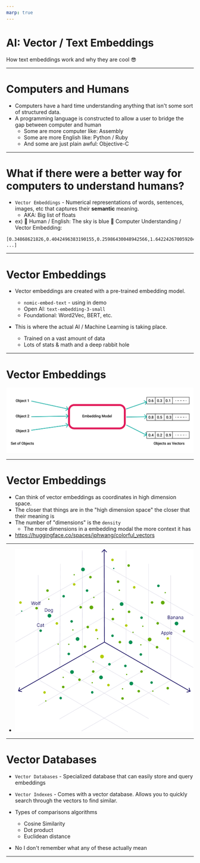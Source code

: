 ```yaml
---
marp: true
---
```


# AI: Vector / Text Embeddings

How text embeddings work and why they are cool 😎

---

# Computers and Humans

- Computers have a hard time understanding anything that isn't some sort of structured data.
- A programming language is constructed to allow a user to bridge the gap between computer and human
  - Some are more computer like: Assembly
  - Some are more English like: Python / Ruby
  - And some are just plain awful: Objective-C

---

# What if there were a better way for computers to understand humans?

- `Vector Embeddings` - Numerical representations of words, sentences, images, etc that captures their **semantic** meaning.
  - AKA: Big list of floats
- ex) 🧑 Human / English: The sky is blue
  🤖 Computer Understanding / Vector Embedding:

```
[0.34868621826,0.4042496383190155,0.25986430048942566,1.642242670059204,-0.8749642968177795, ...]
```

---

# Vector Embeddings

- Vector embeddings are created with a pre-trained embedding model.

  - `nomic-embed-text` - using in demo
  - Open AI: `text-embedding-3-small`
  - Foundational: Word2Vec, BERT, etc.

- This is where the actual AI / Machine Learning is taking place.
  - Trained on a vast amount of data
  - Lots of stats & math and a deep rabbit hole

---

# Vector Embeddings

![alt text](image.png)

---

# Vector Embeddings

- Can think of vector embeddings as coordinates in high dimension space.
- The closer that things are in the "high dimension space" the closer that their meaning is
- The number of "dimensions" is the `density`
  - The more dimensions in a embedding modal the more context it has
- https://huggingface.co/spaces/jphwang/colorful_vectors

---

- ![alt text](image-1.png)

---

# Vector Databases

- `Vector Databases` - Specialized database that can easily store and query embeddings
- `Vector Indexes` - Comes with a vector database. Allows you to quickly search through the vectors to find similar.

- Types of comparisons algorithms
  - Cosine Similarity
  - Dot product
  - Euclidean distance
- No I don't remember what any of these actually mean

---
